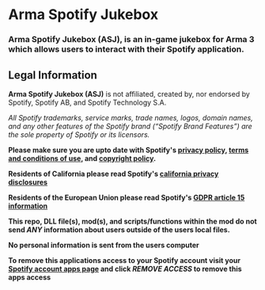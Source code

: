 # Arma Spotify Jukebox
### Arma Spotify Jukebox (ASJ), is an in-game jukebox for Arma 3 which allows users to interact with their Spotify application.

## Legal Information
**Arma Spotify Jukebox (ASJ)** is not affiliated, created by, nor endorsed by Spotify, Spotify AB, and Spotify Technology S.A.

*All Spotify trademarks, service marks, trade names, logos, domain names, and any other features of the Spotify brand (“Spotify Brand Features”) are the sole property of Spotify or its licensors.*

**Please make sure you are upto date with Spotify's [privacy policy](https://www.spotify.com/us/legal/privacy-policy/), [terms and conditions of use](https://www.spotify.com/us/legal/end-user-agreement/), and [copyright policy](https://www.spotify.com/us/legal/copyright-policy/).**

**Residents of California please read Spotify's [california privacy disclosures](https://www.spotify.com/us/legal/California-privacy-disclosure/)**

**Residents of the European Union please read Spotify's [GDPR article 15 information](https://support.spotify.com/us/article/gdpr-article-15-information/)**

**This repo, DLL file(s), mod(s), and scripts/functions within the mod do not send *ANY* information about users outside of the users local files.**

**No personal information is sent from the users computer**

**To remove this applications access to your Spotify account visit your [Spotify account apps page](https://www.spotify.com/us/account/apps/) and click *REMOVE ACCESS* to remove this apps access**

